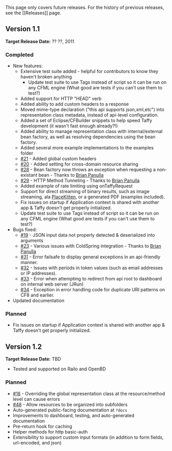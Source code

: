This page only covers future releases. For the history of previous releases, see the [[Releases]] page.

## Version 1.1
**Target Release Date:** ?? ??, 2011

### Completed

* New features:
  * Extensive test suite added - helpful for contributors to know they haven't broken anything
    * Update test suite to use Tags instead of script so it can be run on any CFML engine (What good are tests if you can't use them to test?)
  * Added support for HTTP "HEAD" verb
  * Added ability to add custom headers to a response
  * Moved mime-type declaration ("this api supports json,xml,etc") into representation class metadata, instead of api-level configuration.
  * Added a set of Eclipse/CFBuilder snippets to help speed Taffy development (it wasn't fast enough already?!)
  * Added ability to manage representation class with internal/external bean factory, as well as resolving dependencies using the bean factory.
  * Added several more example implementations to the examples folder
  * [\#21](https://github.com/atuttle/taffy/issues/21) - Added global custom headers 
  * [\#20](https://github.com/atuttle/taffy/issues/20) - Added setting for cross-domain resource sharing
  * [\#28](https://github.com/atuttle/taffy/issues/28) - Bean factory now throws an exception when requesting a non-existant bean - Thanks to [Brian Panulla](https://github.com/bpanulla)
  * [\#29](https://github.com/atuttle/taffy/issues/29) - HTTP Method Tunneling  - Thanks to [Brian Panulla](https://github.com/bpanulla)
  * Added example of rate limiting using onTaffyRequest
  * Support for direct streaming of binary results, such as image streaming, ala [PlaceKitten](http://www.placekitten.com), or a generated PDF (examples included).
  * Fix issues on startup if Application context is shared with another app & Taffy doesn't get properly initialized.
  * Update test suite to use Tags instead of script so it can be run on any CFML engine (What good are tests if you can't use them to test?)
* Bugs fixed:
  * [\#19](https://github.com/atuttle/taffy/issues/19) - JSON input data not properly detected & deserialized into arguments
  * [\#23](https://github.com/atuttle/taffy/issues/24) - Various issues with ColdSpring integration - Thanks to [Brian Panulla](https://github.com/bpanulla)
  * [\#31](https://github.com/atuttle/taffy/issues/31) - Error failsafe to display general exceptions in an api-friendly manner.
  * [\#32](https://github.com/atuttle/taffy/issues/32) - Issues with periods in token values (such as email addresses or IP addresses).
  * [\#33](https://github.com/atuttle/taffy/issues/33) - Error when attempting to redirect from api root to dashboard on internal web server (JRun)
  * [\#34](https://github.com/atuttle/taffy/issues/34) - Exception in error handling code for duplicate URI patterns on CF8 and earlier.
* Updated documentation

### Planned
* Fix issues on startup if Application context is shared with another app & Taffy doesn't get properly initialized.

## Version 1.2
**Target Release Date:** TBD
* Tested and supported on Railo and OpenBD

### Planned
* [\#18](https://github.com/atuttle/taffy/issues/18) - Overriding the global representation class at the resource/method level can cause errors
* [\#48](https://github.com/atuttle/taffy/issues/48) - Allow resources to be organized into subfolders
* Auto-generated public-facing documentation at `?docs`
* Improvements to dashboard, testing, and auto-generated documentation
* Pre-return hook for caching
* Helper methods for http basic-auth
* Extensibility to support custom input formats (in addition to form fields, url-encoded, and json)
